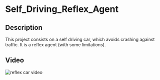 # Self_Driving_Reflex_Agent

## Description
This project consists on a self driving car, which avoids crashing against traffic. It is a reflex agent (with some limitations).

## Video
![reflex car video](https://github.com/SeroviICAI/Self_Driving_Reflex_Agent/blob/master/reflex_car.gif)
